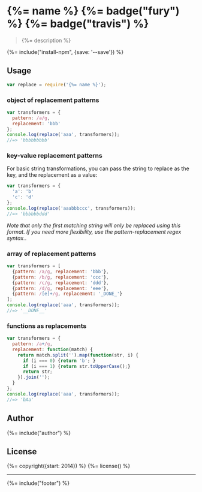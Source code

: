 # {%= name %} {%= badge("fury") %} {%= badge("travis") %}

> {%= description %}

{%= include("install-npm", {save: '--save'}) %}

## Usage

```js
var replace = require('{%= name %}');
```

### object of replacement patterns

```js
var transformers = {
  pattern: /a/g,
  replacement: 'bbb'
};
console.log(replace('aaa', transformers));
//=> 'bbbbbbbbb'
```

### key-value replacement patterns

For basic string transformations, you can pass the string to replace as the key, and the replacement as a value:

```js
var transformers = {
  'a': 'b'
  'c': 'd'
};
console.log(replace('aaabbbccc', transformers));
//=> 'bbbbbbddd'
```

_Note that only the first matching string will only be replaced using this format. If you need more flexibility, use the pattern-replacement regex syntax._.

### array of replacement patterns

```js
var transformers = [
  {pattern: /a/g, replacement: 'bbb'},
  {pattern: /b/g, replacement: 'ccc'},
  {pattern: /c/g, replacement: 'ddd'},
  {pattern: /d/g, replacement: 'eee'},
  {pattern: /[e]+/g, replacement: '_DONE_'}
];
console.log(replace('aaa', transformers));
//=> '__DONE__'
```

### functions as replacements

```js
var transformers = {
  pattern: /a+/g,
  replacement: function(match) {
    return match.split('').map(function(str, i) {
      if (i === 0) {return 'b'; }
      if (i === 1) {return str.toUpperCase();}
      return str;
    }).join('');
  }
};
console.log(replace('aaa', transformers));
//=> 'bAa'
```

## Author
{%= include("author") %}

## License
{%= copyright({start: 2014}) %}
{%= license() %}

***

{%= include("footer") %}
